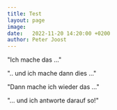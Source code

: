 ```yaml
---
title: Test
layout: page
image: 
date:   2022-11-20 14:20:00 +0200
author: Peter Joost
---
```


<p class="as-coach">
"Ich mache das ..."
</p>

<p class="as-trainee">
".. und ich mache dann dies ..."
</p>

<p class="as-coach">
"Dann mache ich wieder das ..."
</p>

<p class="as-trainee">
"... und ich antworte darauf so!"
</p>
